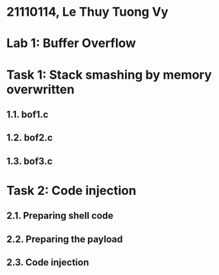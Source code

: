 # 21110114, Le Thuy Tuong Vy
# Lab 1: Buffer Overflow

# Task 1: Stack smashing by memory overwritten
## 1.1. bof1.c
## 1.2. bof2.c
## 1.3. bof3.c
# Task 2: Code injection
## 2.1. Preparing shell code
## 2.2. Preparing the payload
## 2.3. Code injection